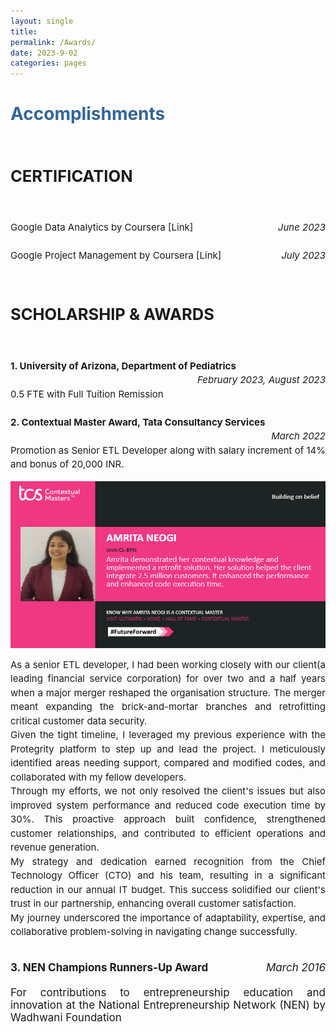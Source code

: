 ```yaml
---
layout: single
title: 
permalink: /Awards/
date: 2023-9-02
categories: pages
---
```


<style>
    .image-container {
        display: flex;
        justify-content: center;
    }
    
    .project-image {
        width: 300px; /* Adjust the width as needed */
        height: 300px; /* Adjust the height as needed */
        margin: 10px; /* Add some margin between images */
    }
   /* Style for the title */
    h1 {
        color:  #336699; /* Change the title text color to blue */
    }
</style>

<!-- Title of the page in blue -->
<h1>Accomplishments</h1>
  

   <div style="text-align: justify; font-size: 17px;">     
    <h2><strong><br>CERTIFICATION</strong></h2><br>                
    <p style="line-height: 1.5; font-size: 15px;">
    <!--  Google Business Intelligence by Coursera
      <i><span style="float: right;">In Progress</span></i><br><br> -->
      Google Data Analytics by Coursera
      <a href="https://www.coursera.org/account/accomplishments/specialization/certificate/EMEK5BC3QWPA" style="text-decoration: none;">[Link]</a><i><span style="float: right;">June 2023</span></i> <br><br>
      Google Project Management by Coursera
      <a href="https://www.coursera.org/account/accomplishments/specialization/certificate/UCSV3HVH4LQL" style="text-decoration: none;">[Link]</a><i><span style="float: right;">July 2023</span></i> <br>                
    </p>
   </div>                                                                  

   <div style="text-align: justify; font-size: 17px;">     
    <h2><strong><br>SCHOLARSHIP & AWARDS</strong></h2><br>                 
    <p style="line-height: 1.5; font-size: 15px;">
      <strong>1. University of Arizona, Department of Pediatrics&nbsp;&nbsp;&nbsp;&nbsp;&nbsp;&nbsp;</strong> <i><span style="float: right;">February 2023, August 2023</span></i>
      <br>
      <br>
      0.5 FTE with Full Tuition Remission <br><br>
      <strong>2. Contextual Master Award, Tata Consultancy Services&nbsp;&nbsp;&nbsp;&nbsp;&nbsp;&nbsp; </strong> <i><span style="float: right;">March 2022</span></i>
      <br>
      <br>
      Promotion as Senior ETL Developer along with salary increment of 14% and bonus of 20,000 INR. <br>
      <div class="image-container"><img src="/assets/images/contexual_master.PNG" alt="Project Image"> </div>
      <p style="line-height: 1.5; font-size: 15px;">As a senior ETL developer, I had been working closely with our client(a leading financial service corporation) for over two and a half years when a major merger reshaped the organisation structure. The merger meant expanding the brick-and-mortar branches and retrofitting critical customer data security.<br>
      Given the tight timeline, I leveraged my previous experience with the Protegrity platform to step up and lead the project. I meticulously identified areas needing support, compared and modified codes, and collaborated with my fellow developers.<br>
      Through my efforts, we not only resolved the client's issues but also improved system performance and reduced code execution time by 30%. This proactive approach built confidence, strengthened customer relationships, and contributed to efficient operations and revenue generation.<br>
      My strategy and dedication earned recognition from the Chief Technology Officer (CTO) and his team, resulting in a significant reduction in our annual IT budget. This success solidified our client's trust in our partnership, enhancing overall customer satisfaction.<br>
      My journey underscored the importance of adaptability, expertise, and collaborative problem-solving in navigating change successfully.</p>
      <br>
      <strong>3. NEN Champions Runners-Up Award&nbsp;&nbsp;&nbsp;&nbsp;&nbsp;&nbsp;</strong> 
      <i><span style="float: right;">March 2016</span></i>
      <br>
      <br>
      For contributions to entrepreneurship education and innovation at the National Entrepreneurship Network (NEN) by Wadhwani Foundation <br>
    </p>
   </div> 